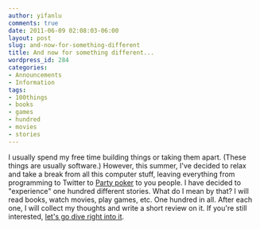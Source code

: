 ```yaml
---
author: yifanlu
comments: true
date: 2011-06-09 02:08:03-06:00
layout: post
slug: and-now-for-something-different
title: And now for something different...
wordpress_id: 284
categories:
- Announcements
- Information
tags:
- 100things
- books
- games
- hundred
- movies
- stories
---
```


I usually spend my free time building things or taking them apart. (These things are usually software.) However, this summer, I've decided to relax and take a break from all this computer stuff, leaving everything from programming to Twitter to [Party poker](http://ro.partypoker.com/) to you people. I have decided to "experience" one hundred different stories. What do I mean by that? I will read books, watch movies, play games, etc. One hundred in all. After each one, I will collect my thoughts and write a short review on it. If you're still interested, [let's go dive right into it](http://100stories.yifan.lu/welcome/).
